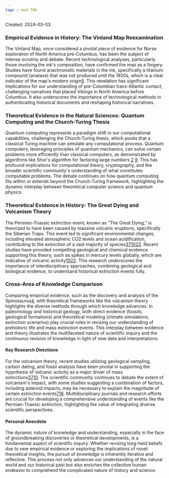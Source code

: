 ```yaml
---
tags : mod TOK
---
```

Created: 2024-03-03 

### Empirical Evidence in History: The Vinland Map Reexamination

The Vinland Map, once considered a pivotal piece of evidence for Norse exploration of North America pre-Columbus, has been the subject of intense scrutiny and debate. Recent technological analyses, particularly those involving the ink's composition, have confirmed the map as a forgery. Studies have found anachronistic materials in the ink, specifically a titanium compound (anatase) that was not produced until the 1920s, which is a clear indicator of the map's modern origin[5](https://news.yale.edu/2021/09/01/analysis-unlocks-secret-vinland-map-its-fake). This revelation has significant implications for our understanding of pre-Columbian trans-Atlantic contact, challenging narratives that placed Vikings in North America before Columbus. It also underscores the importance of technological methods in authenticating historical documents and reshaping historical narratives.

### Theoretical Evidence in the Natural Sciences: Quantum Computing and the Church-Turing Thesis

Quantum computing represents a paradigm shift in our computational capabilities, challenging the Church-Turing thesis, which posits that a classical Turing machine can simulate any computational process. Quantum computers, leveraging principles of quantum mechanics, can solve certain problems more efficiently than classical computers, as demonstrated by algorithms like Shor's algorithm for factoring large numbers [2](https://www.cs.princeton.edu/courses/archive/fall04/cos576/papers/deutsch85.pdf) [9](https://www.siue.edu/~dashimk/research/CS454-quantum-final-report.pdf). This has profound implications for computational theory, cryptography, and the broader scientific community's understanding of what constitutes computable problems. The debate continues on how quantum computing fits within or extends beyond the Church-Turing framework, highlighting the dynamic interplay between theoretical computer science and quantum physics.

### Theoretical Evidence in History: The Great Dying and Volcanism Theory

The Permian-Triassic extinction event, known as "The Great Dying," is theorized to have been caused by massive volcanic eruptions, specifically the Siberian Traps. This event led to significant environmental changes, including elevated atmospheric CO2 levels and ocean acidification, contributing to the extinction of a vast majority of species[3](https://www.smithsonianmag.com/science-nature/massive-volcanic-eruptions-triggered-earths-great-dying-180956431/)[7](https://www.forbes.com/sites/davidbressan/2022/09/13/volcanic-mega-eruptions-have-been-the-key-driver-of-mass-extinctions-new-study-claims/?sh=1d42cca06fe0)[10](https://www.sciencedaily.com/releases/2019/04/190415122249.htm)[22](https://www.nyu.edu/about/news-publications/news/2017/october/scientists-find-evidence-that-siberian-volcanic-eruptions-caused.html). Recent studies have provided compelling geological and chemical evidence supporting this theory, such as spikes in mercury levels globally, which are indicative of volcanic activity[10](https://www.sciencedaily.com/releases/2019/04/190415122249.htm)[22](https://www.nyu.edu/about/news-publications/news/2017/october/scientists-find-evidence-that-siberian-volcanic-eruptions-caused.html). This research underscores the importance of interdisciplinary approaches, combining geological and biological evidence, to understand historical extinction events fully.

### Cross-Area of Knowledge Comparison

Comparing empirical evidence, such as the discovery and analysis of the Spinosaurus[4](https://palaeo-electronica.org/content/2021/3219-the-ecology-of-spinosaurus), with theoretical frameworks like the volcanism theory highlights the diverse methods through which knowledge advances. In paleontology and historical geology, both direct evidence (fossils, geological formations) and theoretical modeling (climate simulations, extinction scenarios) play crucial roles in revising our understanding of prehistoric life and mass extinction events. This interplay between evidence and theory illustrates the multifaceted nature of scientific inquiry and the continuous revision of knowledge in light of new data and interpretations.

#### Key Research Directions

For the volcanism theory, recent studies utilizing geological sampling, carbon dating, and fossil analysis have been pivotal in supporting the hypothesis of volcanic activity as a major driver of mass extinctions[3](https://www.smithsonianmag.com/science-nature/massive-volcanic-eruptions-triggered-earths-great-dying-180956431/)[7](https://www.forbes.com/sites/davidbressan/2022/09/13/volcanic-mega-eruptions-have-been-the-key-driver-of-mass-extinctions-new-study-claims/?sh=1d42cca06fe0)[10](https://www.sciencedaily.com/releases/2019/04/190415122249.htm). The scientific community continues to debate the extent of volcanism's impact, with some studies suggesting a combination of factors, including asteroid impacts, may be necessary to explain the magnitude of certain extinction events[7](https://www.forbes.com/sites/davidbressan/2022/09/13/volcanic-mega-eruptions-have-been-the-key-driver-of-mass-extinctions-new-study-claims/?sh=1d42cca06fe0)[16](https://home.dartmouth.edu/news/2022/09/what-killed-dinosaurs-and-other-life-earth). Multidisciplinary journals and research efforts are crucial for developing a comprehensive understanding of events like the Permian-Triassic extinction, highlighting the value of integrating diverse scientific perspectives.

#### Personal Anecdote

The dynamic nature of knowledge and understanding, especially in the face of groundbreaking discoveries or theoretical developments, is a fundamental aspect of scientific inquiry. Whether revising long-held beliefs due to new empirical evidence or exploring the implications of novel theoretical insights, the pursuit of knowledge is inherently iterative and reflective. This process not only advances our understanding of the natural world and our historical past but also enriches the collective human endeavor to comprehend the complicated nature of history and science.